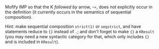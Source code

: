 <!-- Copyright (c) 2013-2016 K Team. All Rights Reserved. -->

Mofify IMP so that the K *followed by* arrow, `~>`, does not explicitly
occur in the definition (it currently occurs in the semantics of
sequential composition).

Hint: make sequential composition `strict(1)` or `seqstrict`, and have
statements reduce to `{}` instead of `.`; and don't forget to make
`{}` a `KResult` (you may need a new syntactic category for that, which
only includes `{}` and is included in `KResult`).
